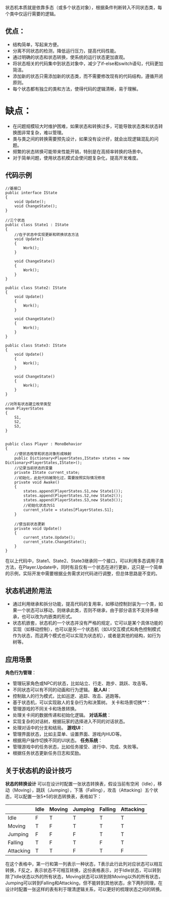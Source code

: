 状态机本质就是依靠多态（或多个状态对象），根据条件判断转入不同状态类，每个类中仅运行需要的逻辑。
## 优点：
- 结构简单，写起来方便。
- 分离不同状态的检测，降低运行压力，提高代码性能。
- 通过明确的状态和状态转换，使系统的运行状态更加直观。
- 将状态相关的代码集中到状态对象中，减少了if-else和switch语句，代码更加简洁。
- 添加新的状态只需添加新的状态类，而不需要修改现有的代码结构，遵循开闭原则。
- 每个状态都有独立的类和方法，使得代码的逻辑清晰，易于理解。
# 缺点：
- 在问题规模较大时维护困难，如果状态和转换过多，可能导致状态类和状态转换图非常复杂，难以管理。
- 类与类之间的转换需要预先设计，如果没有设计好，就会出现逻辑混乱的问题。
- 频繁的状态转换可能带来性能开销，特别是在高频率转换的场景中。
- 对于简单问题，使用状态机模式会使问题复杂化，提高开发难度。

## 代码示例
```
//基接口
public interface IState
{
	void Update();
	void ChangeState();
}

//三个状态
public class State1 : IState
{
	//在子状态中实现更新和转换状态方法
	void Update()
	{
		Work();
	}

	void ChangeState()
	{
		Work();
	}
}

public class State2: IState
{
	void Update()
	{
		Work();
	}

	void ChangeState()
	{
		Work();
	}
}

public class State3: IState
{
	void Update()
	{
		Work();
	}

	void ChangeState()
	{
		Work();
	}
}

//对所有状态建立枚举类型
enum PlayerStates
{
	S1,
	S2,
	S3,
}


public class Player : MonoBehavior
{
	//使状态枚举和状态对象形成映射
	public Dictionary<PlayerStates,IState> states = new Dictionary<PlayerStates,IState>();
	//记录当前状态的变量
	private IState current_state;
	//初始化，此处代码被简化过，需要按照实际情况修改
	private void Awake()
	{
		states.append(PlayerStates.S1,new State1());
		states.append(PlayerStates.S2,new State2());
		states.append(PlayerStates.S3,new State3());
		//初始化状态为S1
		current_state = states[PlayerStates.S1];
	}

	//使当前状态更新
	private void Update()
	{
		current_state.Update();
		current_state.ChangeState();
	}
}

```
在以上代码中，State1、State2、State3继承同一个接口，可以利用多态调用子类方法，在Player.Update中，同时有且仅有一个状态在进行更新，这只是一个简单的示例，实际开发中需要根据业务需求对代码进行调整，但总体思路是不变的。

## 状态机进阶用法
- 通过利用继承和拆分功能，提高代码的复用率，如移动控制封装为一个类，如果一个状态可以移动，则继承此类，否则不继承，由于部分语言不支持多继承，也可以改为内嵌类的形式。
- 状态机嵌套，状态机的一个状态并没有严格的规定，它可以是某个具体功能的实现（如移动控制），也可以是另一个状态机（如UI交互模式和角色控制模式作为状态，而这两个模式也可以实现为状态机），或者是其他的结构，如行为树等。

## 应用场景
**角色行为管理**：
- 管理玩家角色或NPC的状态，比如站立、行走、跑步、跳跃、攻击等。
- 不同状态可以有不同的动画和行为逻辑。
**敌人AI**：
- 控制敌人的行为模式，比如巡逻、追踪、攻击、逃跑等。
- 基于状态机，可以实现敌人的复杂行为和决策树。
关卡和场景切换**：
- 管理游戏的不同关卡和场景转换。
- 处理关卡间的数据传递和初始化逻辑。
**对话系统**：
- 实现复杂的对话树，根据玩家的选择进入不同的对话状态。
- 处理对话中的分支和结局。
 **游戏UI**：
- 管理界面状态，比如主菜单、设置界面、游戏内HUD等。
- 根据用户操作切换不同的UI状态。
**任务系统**：
- 管理游戏中的任务状态，比如任务接受、进行中、完成、失败等。
- 根据任务状态更新任务日志和奖励。

## 关于状态机的设计技巧
**状态的转换设计**
可以在设计时配置一张状态转换表，假设当前有空闲（Idle），移动（Moving），跳跃（Jumping），下落（Falling），攻击（Attacking）五个状态，可以配置一张5*5的状态转换表，表格如下：

|           | Idle | Moving | Jumping | Falling | Attacking |
| --------- | ---- | ------ | ------- | ------- | --------- |
| Idle      | F    | T      | T       | T       | T         |
| Moving    | T    | F      | T       | T       | T         |
| Jumping   | F    | F      | F       | T       | T         |
| Falling   | T    | F      | T       | F       | T         |
| Attacking | T    | T      | F       | T       | F         |

在这个表格中，第一行和第一列表示一种状态，T表示此行此列对应状态可以相互转换，F反之，表示状态不可相互转换，这份表格表示，对于Idle状态，可以转到除了Idle状态以外的所有状态，Moving状态可以转到除Moving以外的所有状态，Jumping可以转到Falling和Attacking，但不能转到其他状态，余下两列同理，在设计时配置一张这样的表有利于理清逻辑关系，可以更好的梳理状态之间的转换。
